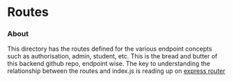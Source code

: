 # Routes

### About
This directory has the routes defined for the various endpoint concepts such as authorisation, admin, student, etc. This is the bread and butter of this backend github repo, endpoint wise. The key to understanding the relationship between the routes and index.js is reading up on [express router](https://expressjs.com/en/guide/routing.html)